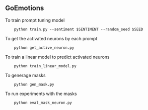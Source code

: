 ## GoEmotions

To train prompt tuning model
```
    python train.py --sentiment $SENTIMENT --random_seed $SEED
```

To get the activated neurons by each prompt
``` 
    python get_active_neuron.py
```

To train a linear model to predict activated neurons
```
    python train_linear_model.py
```

To generage masks
```
    python gen_mask.py
```

To run experiments with the masks
```
    python eval_mask_neuron.py
```
